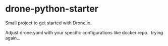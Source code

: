 # drone-python-starter
Small project to get started with Drone.io.

Adjust drone.yaml with your specific configurations like docker repo..
trying again...
